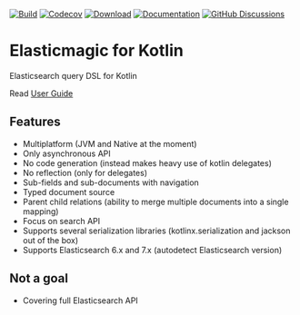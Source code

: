 [![Build](https://github.com/anti-social/elasticmagic-kt/actions/workflows/build.yaml/badge.svg)](https://github.com/anti-social/elasticmagic-kt/actions/workflows/build.yaml)
[![Codecov](https://codecov.io/gh/anti-social/elasticmagic-kt/branch/master/graph/badge.svg?token=ELH5YR0I9C)](https://codecov.io/gh/anti-social/elasticmagic-kt)
[![Download](https://maven-badges.herokuapp.com/maven-central/dev.evo.elasticmagic/elasticmagic/badge.svg)](https://maven-badges.herokuapp.com/maven-central/dev.evo.elasticmagic/elasticmagic)
[![Documentation](https://img.shields.io/badge/Documentation-latest-orange)](https://anti-social.github.io/elasticmagic-kt/)
[![GitHub Discussions](https://img.shields.io/github/discussions/anti-social/elasticmagic-kt?label=Ask%20a%20question)](https://github.com/anti-social/elasticmagic-kt/discussions/categories/q-a)

# Elasticmagic for Kotlin

Elasticsearch query DSL for Kotlin

Read [User Guide](https://anti-social.github.io/elasticmagic-kt/document/)

## Features

- Multiplatform (JVM and Native at the moment)
- Only asynchronous API
- No code generation (instead makes heavy use of kotlin delegates)
- No reflection (only for delegates)
- Sub-fields and sub-documents with navigation
- Typed document source
- Parent child relations (ability to merge multiple documents into a single mapping)
- Focus on search API
- Supports several serialization libraries (kotlinx.serialization and jackson out of the box)
- Supports Elasticsearch 6.x and 7.x (autodetect Elasticsearch version)

## Not a goal

- Covering full Elasticsearch API

